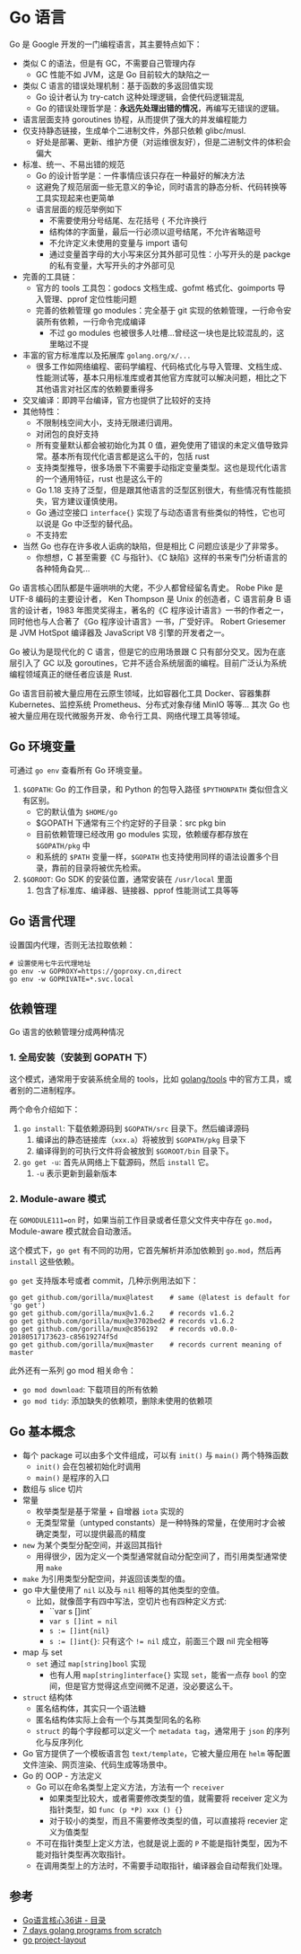 # Go 语言

Go 是 Google 开发的一门编程语言，其主要特点如下：

- 类似 C 的语法，但是有 GC，不需要自己管理内存
  - GC 性能不如 JVM，这是 Go 目前较大的缺陷之一
- 类似 C 语言的错误处理机制：基于函数的多返回值实现
  - Go 设计者认为 try-catch 这种处理逻辑，会使代码逻辑混乱
  - Go 的错误处理哲学是：**永远先处理出错的情况**，再编写无错误的逻辑。
- 语言层面支持 goroutines 协程，从而提供了强大的并发编程能力
- 仅支持静态链接，生成单个二进制文件，外部只依赖 glibc/musl.
  - 好处是部署、更新、维护方便（对运维很友好），但是二进制文件的体积会偏大
- 标准、统一、不易出错的规范
  - Go 的设计哲学是：一件事情应该只存在一种最好的解决方法
  - 这避免了规范层面一些无意义的争论，同时语言的静态分析、代码转换等工具实现起来也更简单
  - 语言层面的规范举例如下
    - 不需要使用分号结尾、左花括号 `{` 不允许换行
    - 结构体的字面量，最后一行必须以逗号结尾，不允许省略逗号
    - 不允许定义未使用的变量与 import 语句
    - 通过变量首字母的大小写来区分其外部可见性：小写开头的是 packge 的私有变量，大写开头的才外部可见
- 完善的工具链：
  - 官方的 tools 工具包：godocs 文档生成、gofmt 格式化、goimports 导入管理、pprof 定位性能问题
  - 完善的依赖管理 go modules：完全基于 git 实现的依赖管理，一行命令安装所有依赖，一行命令完成编译
    - 不过 go modules 也被很多人吐槽...曾经这一块也是比较混乱的，这里略过不提
- 丰富的官方标准库以及拓展库 `golang.org/x/...`
  - 很多工作如网络编程、密码学编程、代码格式化与导入管理、文档生成、性能测试等，基本只用标准库或者其他官方库就可以解决问题，相比之下其他语言对社区库的依赖要重得多
- 交叉编译：即跨平台编译，官方也提供了比较好的支持
- 其他特性：
  - 不限制栈空间大小，支持无限递归调用。
  - 对闭包的良好支持
  - 所有变量默认都会被初始化为其 0 值，避免使用了错误的未定义值导致异常。基本所有现代化语言都是这么干的，包括 rust
  - 支持类型推导，很多场景下不需要手动指定变量类型。这也是现代化语言的一个通用特征，rust 也是这么干的
  - Go 1.18 支持了泛型，但是跟其他语言的泛型区别很大，有些情况有性能损失，官方建议谨慎使用。
  - Go 通过空接口 `interface{}` 实现了与动态语言有些类似的特性，它也可以说是 Go 中泛型的替代品。
  - 不支持宏
- 当然 Go 也存在许多收人诟病的缺陷，但是相比 C 问题应该是少了非常多。
  - 你想想，C 甚至需要《C 与指针》、《C 缺陷》这样的书来专门分析语言的各种犄角旮旯...

Go 语言核心团队都是牛逼哄哄的大佬，不少人都曾经留名青史。
Robe Pike 是 UTF-8 编码的主要设计者，
Ken Thompson 是 Unix 的创造者，C 语言前身 B 语言的设计者，1983 年图灵奖得主，著名的《C 程序设计语言》一书的作者之一，同时他也与人合著了《Go 程序设计语言》一书，广受好评。
Robert Griesemer 是 JVM HotSpot 编译器及 JavaScript V8 引擎的开发者之一。

Go 被认为是现代化的 C 语言，但是它的应用场景跟 C 只有部分交叉。因为在底层引入了 GC 以及 goroutines，它并不适合系统层面的编程。目前广泛认为系统编程领域真正的继任者应该是 Rust.

Go 语言目前被大量应用在云原生领域，比如容器化工具 Docker、容器集群 Kubernetes、监控系统 Prometheus、分布式对象存储 MinIO 等等...
其次 Go 也被大量应用在现代微服务开发、命令行工具、网络代理工具等领域。

## Go 环境变量

可通过 `go env` 查看所有 Go 环境变量。

1. `$GOPATH`: Go 的工作目录，和 Python 的包导入路径 `$PYTHONPATH` 类似但含义有区别。
    - 它的默认值为 `$HOME/go`
    - $GOPATH 下通常有三个约定好的子目录：src pkg bin
    - 目前依赖管理已经改用 go modules 实现，依赖缓存都存放在 `$GOPATH/pkg` 中
    - 和系统的 `$PATH` 变量一样，`$GOPATH` 也支持使用同样的语法设置多个目录，靠前的目录将被优先检索。
2. `$GOROOT`: Go SDK 的安装位置，通常安装在 `/usr/local` 里面
   1. 包含了标准库、编译器、链接器、pprof 性能测试工具等等

## Go 语言代理

设置国内代理，否则无法拉取依赖：

```shell
# 设置使用七牛云代理地址
go env -w GOPROXY=https://goproxy.cn,direct
go env -w GOPRIVATE=*.svc.local
```

## 依赖管理

Go 语言的依赖管理分成两种情况

### 1. 全局安装（安装到 GOPATH 下）

这个模式，通常用于安装系统全局的 tools，比如 [golang/tools](https://github.com/golang/tools) 中的官方工具，或者别的二进制程序。

两个命令介绍如下：

1. `go install`: 下载依赖源码到 `$GOPATH/src` 目录下。然后编译源码
   1. 编译出的静态链接库（`xxx.a`）将被放到 `$GOPATH/pkg` 目录下
   2. 编译得到的可执行文件将会被放到 `$GOROOT/bin` 目录下。
2. `go get -u`: 首先从网络上下载源码，然后 `install` 它。
   1. `-u` 表示更新到最新版本


### 2. Module-aware 模式

在 `GOMODULE111=on` 时，如果当前工作目录或者任意父文件夹中存在 `go.mod`， Module-aware 模式就会自动激活。

这个模式下，`go get` 有不同的功用，它首先解析并添加依赖到 `go.mod`，然后再 `install` 这些依赖。

`go get` 支持版本号或者 commit，几种示例用法如下：

```shell
go get github.com/gorilla/mux@latest    # same (@latest is default for 'go get')
go get github.com/gorilla/mux@v1.6.2    # records v1.6.2
go get github.com/gorilla/mux@e3702bed2 # records v1.6.2
go get github.com/gorilla/mux@c856192   # records v0.0.0-20180517173623-c85619274f5d
go get github.com/gorilla/mux@master    # records current meaning of master
```

此外还有一系列 go mod 相关命令：

- `go mod download`: 下载项目的所有依赖
- `go mod tidy`: 添加缺失的依赖项，删除未使用的依赖项

## Go 基本概念

- 每个 package 可以由多个文件组成，可以有 `init()` 与 `main()` 两个特殊函数
  - `init()` 会在包被初始化时调用
  - `main()` 是程序的入口
- 数组与 slice 切片
- 常量
  - 枚举类型是基于常量 + 自增器 `iota` 实现的
  - 无类型常量（untyped constants）是一种特殊的常量，在使用时才会被确定类型，可以提供最高的精度
- `new` 为某个类型分配空间，并返回其指针
  - 用得很少，因为定义一个类型通常就自动分配空间了，而引用类型通常使用 `make`
- `make` 为引用类型分配空间，并返回该类型的值。
- go 中大量使用了 `nil` 以及与 `nil` 相等的其他类型的空值。
  - 比如，就像茴字有四中写法，空切片也有四种定义方式:
    - ``var s []int`
    - `var s []int = nil`
    - `s := []int{nil}`
    - `s := []int{}`: 只有这个 `!= nil` 成立，前面三个跟 nil 完全相等
- map 与 set
  - `set` 通过 `map[string]bool` 实现
    - 也有人用 `map[string]interface{}` 实现 `set`，能省一点存 `bool` 的空间，但是官方觉得这点空间微不足道，没必要这么干。
- `struct` 结构体
  - 匿名结构体，其实只一个语法糖
  - 匿名结构体实际上会有一个与其类型同名的名称
  - `struct` 的每个字段都可以定义一个 `metadata tag`，通常用于 `json` 的序列化与反序列化
- Go 官方提供了一个模板语言包 `text/template`，它被大量应用在 `helm` 等配置文件渲染、网页渲染、代码生成等场景中。
- Go 的 OOP - 方法定义
  - Go 可以在命名类型上定义方法，方法有一个 `receiver`
    - 如果类型比较大，或者需要修改类型的值，就需要将 receiver 定义为指针类型，如 `func (p *P) xxx () {}`
    - 对于较小的类型，而且不需要修改类型的值，可以直接将 recevier 定义为值类型
  - 不可在指针类型上定义方法，也就是说上面的 `P` 不能是指针类型，因为不能对指针类型再次取指针。
  - 在调用类型上的方法时，不需要手动取指针，编译器会自动帮我们处理。

## 参考

- [Go语言核心36讲 - 目录](https://time.geekbang.org/column/intro/112)
- [7 days golang programs from scratch](https://github.com/geektutu/7days-golang)
- [go project-layout](https://github.com/golang-standards/project-layout)